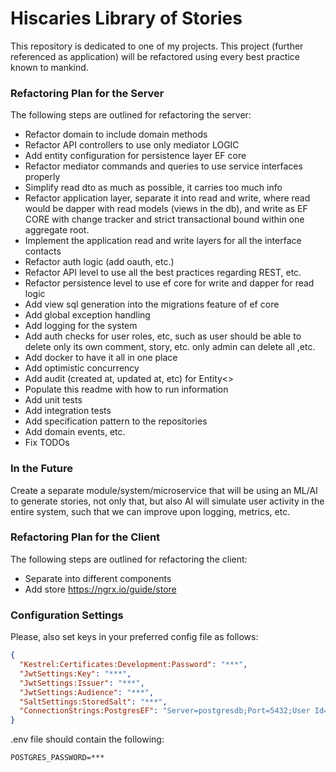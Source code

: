 # Hiscaries Library of Stories
This repository is dedicated to one of my projects. This project (further referenced as application) will be refactored using every best practice known to mankind.

### Refactoring Plan for the Server
The following steps are outlined for refactoring the server:

* Refactor domain to include domain methods
* Refactor API controllers to use only mediator LOGIC
* Add entity configuration for persistence layer EF core
* Refactor mediator commands and queries to use service interfaces properly
* Simplify read dto as much as possible, it carries too much info
* Refactor application layer, separate it into read and write, where read would be dapper with read models (views in the db), and write as EF CORE with change tracker and strict transactional bound within one aggregate root.
* Implement the application read and write layers for all the interface contacts
* Refactor auth logic (add oauth, etc.)
* Refactor API level to use all the best practices regarding REST, etc.
* Refactor persistence level to use ef core for write and dapper for read logic
* Add view sql generation into the migrations feature of ef core
* Add global exception handling
* Add logging for the system
* Add auth checks for user roles, etc, such as user should be able to delete only its own comment, story, etc. only admin can delete all ,etc.
* Add docker to have it all in one place
* Add optimistic concurrency
* Add audit (created at, updated at, etc) for Entity<>
* Populate this readme with how to run information
* Add unit tests
* Add integration tests
* Add specification pattern to the repositories
* Add domain events, etc.
* Fix TODOs

### In the Future
Create a separate module/system/microservice that will be using an ML/AI to generate stories, not only that, but also
AI will simulate user activity in the entire system, such that we can improve upon logging, metrics, etc.

### Refactoring Plan for the Client
The following steps are outlined for refactoring the client:

* Separate into different components
* Add store https://ngrx.io/guide/store

### Configuration Settings
Please, also set keys in your preferred config file as follows:
```json
{
  "Kestrel:Certificates:Development:Password": "***",
  "JwtSettings:Key": "***",
  "JwtSettings:Issuer": "***",
  "JwtSettings:Audience": "***",
  "SaltSettings:StoredSalt": "***",
  "ConnectionStrings:PostgresEF": "Server=postgresdb;Port=5432;User Id=postgres;Password=***;Database=hiscarydbef;Include Error Detail=true;"
}
```
.env file should contain the following:
```
POSTGRES_PASSWORD=***
```
